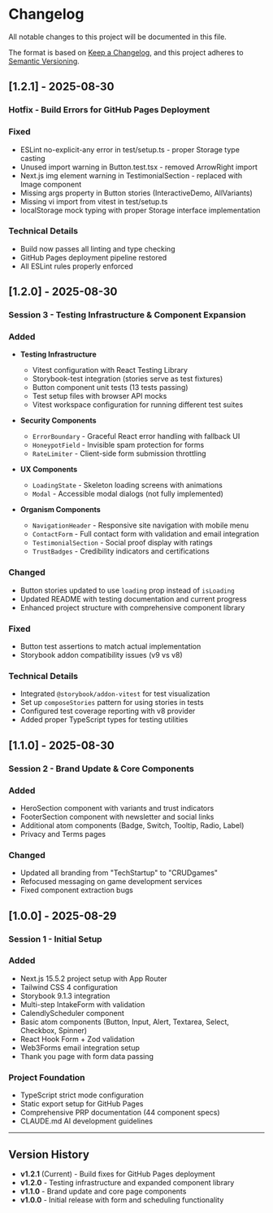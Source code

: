 # Changelog

All notable changes to this project will be documented in this file.

The format is based on [Keep a Changelog](https://keepachangelog.com/en/1.0.0/),
and this project adheres to [Semantic Versioning](https://semver.org/spec/v2.0.0.html).

## [1.2.1] - 2025-08-30

### Hotfix - Build Errors for GitHub Pages Deployment

### Fixed
- ESLint no-explicit-any error in test/setup.ts - proper Storage type casting
- Unused import warning in Button.test.tsx - removed ArrowRight import
- Next.js img element warning in TestimonialSection - replaced with Image component
- Missing args property in Button stories (InteractiveDemo, AllVariants)
- Missing vi import from vitest in test/setup.ts
- localStorage mock typing with proper Storage interface implementation

### Technical Details
- Build now passes all linting and type checking
- GitHub Pages deployment pipeline restored
- All ESLint rules properly enforced

## [1.2.0] - 2025-08-30

### Session 3 - Testing Infrastructure & Component Expansion

### Added
- **Testing Infrastructure**
  - Vitest configuration with React Testing Library
  - Storybook-test integration (stories serve as test fixtures)
  - Button component unit tests (13 tests passing)
  - Test setup files with browser API mocks
  - Vitest workspace configuration for running different test suites

- **Security Components**
  - `ErrorBoundary` - Graceful React error handling with fallback UI
  - `HoneypotField` - Invisible spam protection for forms
  - `RateLimiter` - Client-side form submission throttling

- **UX Components** 
  - `LoadingState` - Skeleton loading screens with animations
  - `Modal` - Accessible modal dialogs (not fully implemented)

- **Organism Components**
  - `NavigationHeader` - Responsive site navigation with mobile menu
  - `ContactForm` - Full contact form with validation and email integration
  - `TestimonialSection` - Social proof display with ratings
  - `TrustBadges` - Credibility indicators and certifications

### Changed
- Button stories updated to use `loading` prop instead of `isLoading`
- Updated README with testing documentation and current progress
- Enhanced project structure with comprehensive component library

### Fixed
- Button test assertions to match actual implementation
- Storybook addon compatibility issues (v9 vs v8)

### Technical Details
- Integrated `@storybook/addon-vitest` for test visualization
- Set up `composeStories` pattern for using stories in tests
- Configured test coverage reporting with v8 provider
- Added proper TypeScript types for testing utilities

## [1.1.0] - 2025-08-30

### Session 2 - Brand Update & Core Components

### Added
- HeroSection component with variants and trust indicators
- FooterSection component with newsletter and social links
- Additional atom components (Badge, Switch, Tooltip, Radio, Label)
- Privacy and Terms pages

### Changed
- Updated all branding from "TechStartup" to "CRUDgames"
- Refocused messaging on game development services
- Fixed component extraction bugs

## [1.0.0] - 2025-08-29

### Session 1 - Initial Setup

### Added
- Next.js 15.5.2 project setup with App Router
- Tailwind CSS 4 configuration
- Storybook 9.1.3 integration
- Multi-step IntakeForm with validation
- CalendlyScheduler component
- Basic atom components (Button, Input, Alert, Textarea, Select, Checkbox, Spinner)
- React Hook Form + Zod validation
- Web3Forms email integration setup
- Thank you page with form data passing

### Project Foundation
- TypeScript strict mode configuration
- Static export setup for GitHub Pages
- Comprehensive PRP documentation (44 component specs)
- CLAUDE.md AI development guidelines

---

## Version History

- **v1.2.1** (Current) - Build fixes for GitHub Pages deployment
- **v1.2.0** - Testing infrastructure and expanded component library
- **v1.1.0** - Brand update and core page components
- **v1.0.0** - Initial release with form and scheduling functionality